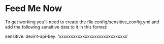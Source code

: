 Feed Me Now
====

To get working you'll need to create the file config/sensitive_config.yml and add the following sensitive data to it in this format:

sensitive:
  devint-api-key: 'xxxxxxxxxxxxxxxxxxxxxxxxxxxxx'
